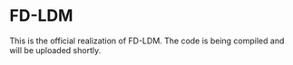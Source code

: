 # FD-LDM
This is the official realization of FD-LDM. The code is being compiled and will be uploaded shortly.
